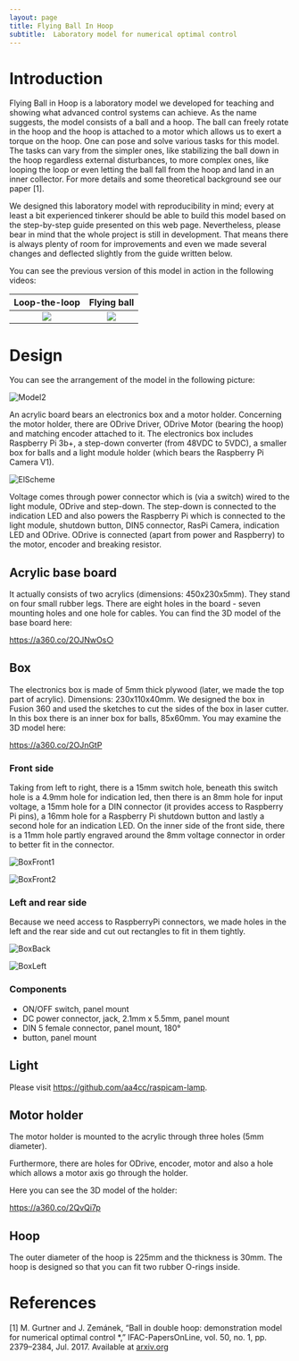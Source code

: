 ```yaml
---
layout: page
title: Flying Ball In Hoop
subtitle:  Laboratory model for numerical optimal control
---
```

# Introduction

Flying Ball in Hoop is a laboratory model we developed for teaching and showing what advanced control systems can achieve. As the name suggests, the model consists of a ball and a hoop. The ball can freely rotate in the hoop and the hoop is attached to a motor which allows us to exert a torque on the hoop. One can pose and solve various tasks for this model. The tasks can vary from the simpler ones, like stabilizing the ball down in the hoop regardless external disturbances, to more complex ones, like looping the loop or even letting the ball fall from the hoop and land in an inner collector. For more details and some theoretical background see our paper [1].

We designed this laboratory model with reproducibility in mind; every at least a bit experienced tinkerer should be able to build this model based on the step-by-step guide presented on this web page. Nevertheless, please bear in mind that the whole project is still in development. That means there is always plenty of room for improvements and even we made several changes and deflected slightly from the guide written below.

You can see the previous version of this model in action in the following videos:

Loop-the-loop              |  Flying ball
:-------------------------:|:-------------------------:
[![](https://img.youtube.com/vi/484GN4KBQnc/0.jpg)](https://www.youtube.com/watch?v=484GN4KBQnc)  |  [![](https://img.youtube.com/vi/8FaNk6C2ckM/0.jpg)](https://www.youtube.com/watch?v=8FaNk6C2ckM)

# Design

You can see the arrangement of the model in the following picture:

![Model2](img/Model2.jpg)

An acrylic board bears an electronics box and a motor holder. Concerning the motor holder, there are ODrive Driver, ODrive Motor (bearing the hoop) and matching encoder attached to it. The electronics box includes Raspberry Pi 3b+, a step-down converter (from 48VDC to 5VDC), a smaller box for balls and a light module holder (which bears the Raspberry Pi Camera V1).

![ElScheme](img/scheme2.png)

Voltage comes through power connector which is (via a switch) wired to the light module, ODrive and step-down. The step-down is connected to the indication LED and also powers the Raspberry Pi which is connected to the light module, shutdown button, DIN5 connector, RasPi Camera, indication LED and ODrive. ODrive is connected (apart from power and Raspberry) to the motor, encoder and breaking resistor.

## Acrylic base board

It actually consists of two acrylics (dimensions: 450x230x5mm). They stand on four small rubber legs. There are eight holes in the board - seven mounting holes and one hole for cables. You can find the 3D model of the base board here:

<https://a360.co/2OJNwOs○>

## Box

The electronics box is made of 5mm thick plywood (later, we made the top part of acrylic). Dimensions: 230x110x40mm. We designed the box in Fusion 360 and used the sketches to cut the sides of the box in laser cutter. In this box there is an inner box for balls, 85x60mm. You may examine the 3D model here:

<https://a360.co/2OJnGtP>

### Front side

Taking from left to right, there is a 15mm switch hole, beneath this switch hole is a 4.9mm hole for indication led, then there is an 8mm hole for input voltage, a 15mm hole for a DIN connector (it provides access to Raspberry Pi pins), a 16mm hole for a Raspberry Pi shutdown button and lastly a second hole for an indication LED. On the inner side of the front side, there is a 11mm hole partly engraved around the 8mm voltage connector in order to better fit in the connector.

![BoxFront1](img/BoxFront3.jpg)

![BoxFront2](img/BoxFront2.jpg)

### Left and rear side

Because we need access to RaspberryPi connectors, we made holes in the left and  the rear side and cut out rectangles to fit in them tightly.

![BoxBack](img/BoxBack2.jpg)

![BoxLeft](img/BoxLeft.jpg)

### Components

- ON/OFF switch, panel mount
- DC power connector, jack, 2.1mm x 5.5mm, panel mount
- DIN 5 female connector, panel mount, 180°
- button, panel mount

## Light

Please visit <https://github.com/aa4cc/raspicam-lamp>.

## Motor holder

The motor holder is mounted to the acrylic through three holes (5mm diameter).

Furthermore, there are holes for ODrive, encoder, motor and also a hole which allows a motor axis go through the holder.

Here you can see the 3D model of the holder:

<https://a360.co/2QvQi7p>

## Hoop

The outer diameter of the hoop is 225mm and the thickness is 30mm. The hoop is designed so that you can fit two rubber O-rings inside.

# References
[1] M. Gurtner and J. Zemánek, “Ball in double hoop: demonstration model for numerical optimal control *,” IFAC-PapersOnLine, vol. 50, no. 1, pp. 2379–2384, Jul. 2017. Available at [arxiv.org](https://arxiv.org/abs/1706.07333)